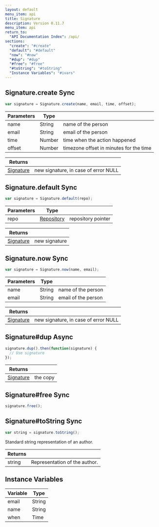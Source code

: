 ```yaml
---
layout: default
menu_item: api
title: Signature
description: Version 0.11.7
menu_item: api
return_to:
  "API Documentation Index": /api/
sections:
  "create": "#create"
  "default": "#default"
  "now": "#now"
  "#dup": "#dup"
  "#free": "#free"
  "#toString": "#toString"
  "Instance Variables": "#ivars"
---
```


## <a name="create"></a><span>Signature.</span>create <span class="tags"><span class="sync">Sync</span></span>

```js
var signature = Signature.create(name, email, time, offset);
```

| Parameters | Type |   |
| --- | --- | --- |
| name | String | name of the person |
| email | String | email of the person |
| time | Number | time when the action happened |
| offset | Number | timezone offset in minutes for the time |

| Returns |  |
| --- | --- |
| [Signature](/api/signature/) | new signature, in case of error NULL |

## <a name="default"></a><span>Signature.</span>default <span class="tags"><span class="sync">Sync</span></span>

```js
var signature = Signature.default(repo);
```

| Parameters | Type |   |
| --- | --- | --- |
| repo | [Repository](/api/repository/) | repository pointer |

| Returns |  |
| --- | --- |
| [Signature](/api/signature/) | new signature |

## <a name="now"></a><span>Signature.</span>now <span class="tags"><span class="sync">Sync</span></span>

```js
var signature = Signature.now(name, email);
```

| Parameters | Type |   |
| --- | --- | --- |
| name | String | name of the person |
| email | String | email of the person |

| Returns |  |
| --- | --- |
| [Signature](/api/signature/) | new signature, in case of error NULL |

## <a name="dup"></a><span>Signature#</span>dup <span class="tags"><span class="async">Async</span></span>

```js
signature.dup().then(function(signature) {
  // Use signature
});
```

| Returns |  |
| --- | --- |
| [Signature](/api/signature/) | the copy |

## <a name="free"></a><span>Signature#</span>free <span class="tags"><span class="sync">Sync</span></span>

```js
signature.free();
```

## <a name="toString"></a><span>Signature#</span>toString <span class="tags"><span class="sync">Sync</span></span>

```js
var string = signature.toString();
```

Standard string representation of an author.

| Returns |  |
| --- | --- |
| string | Representation of the author. |

## <a name="ivars"></a>Instance Variables

| Variable | Type |
| --- | --- |
| <a name="email"></a>email | String |
| <a name="name"></a>name | String |
| <a name="when"></a>when | Time |

